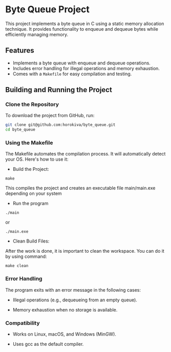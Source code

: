# Byte Queue Project

This project implements a byte queue in C using a static memory allocation technique. It provides functionality to enqueue and dequeue bytes while efficiently managing memory.

## Features

- Implements a byte queue with enqueue and dequeue operations.
- Includes error handling for illegal operations and memory exhaustion.
- Comes with a `Makefile` for easy compilation and testing.

## Building and Running the Project

### Clone the Repository
To download the project from GitHub, run:

```sh
git clone git@github.com:horokiva/byte_queue.git
cd byte_queue
```

### Using the Makefile
The Makefile automates the compilation process. It will automatically detect your OS. Here's how to use it:

- Build the Project:
```
make
```

This compiles the project and creates an executable file main/main.exe depending on your system

- Run the program
```
./main 
```
or

```
./main.exe
```
- Clean Build Files:

After the work is done, it is important to clean the workspace. You can do it by using command:
```
make clean
```

### Error Handling
The program exits with an error message in the following cases:

- Illegal operations (e.g., dequeueing from an empty queue).

- Memory exhaustion when no storage is available.

### Compatibility
- Works on Linux, macOS, and Windows (MinGW).

- Uses gcc as the default compiler.

